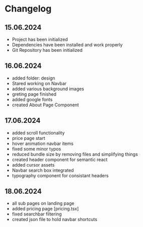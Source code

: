 # Changelog 

## 15.06.2024
* Project has been initialized
* Dependencies have been installed and work properly
* Git Repository has been initialized

## 16.06.2024
* added folder: design
* Stared working on Navbar
* added various background images
* greting page finished
* added google fonts
* created About Page Component

## 17.06.2024
 * added scroll functionality
 * price page start
 * hover animation navbar items
 * fixed some minor typos
 * reduced bundle size by removing files and simplifying things
 * created header component for semantic react
 * added cursor assets
 * Navbar search box integrated
 * typography component for consistant headers

## 18.06.2024
* all sub pages on landing page
* added pricing page [pricing.tsx]
* fixed searchbar filtering
* created json file to hold navbar shortcuts